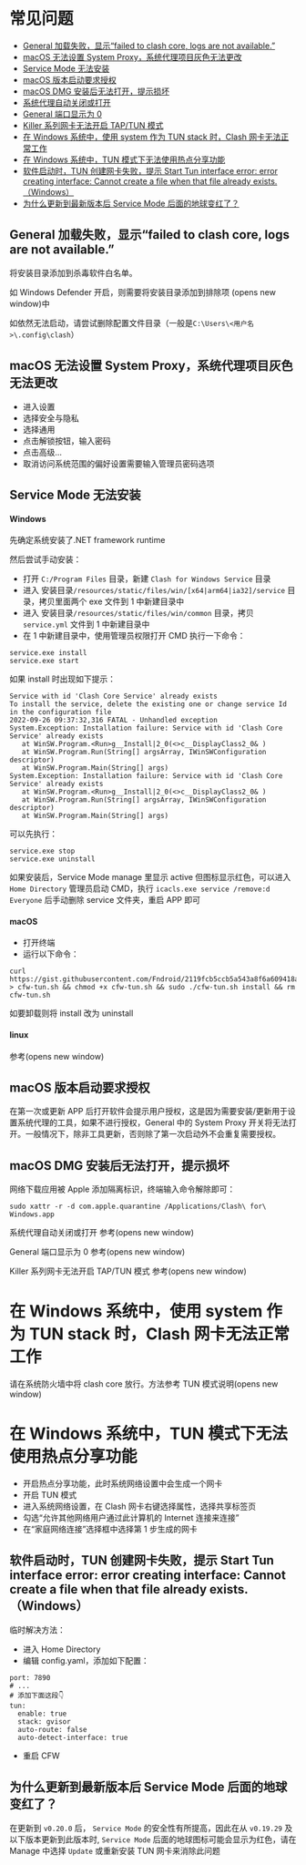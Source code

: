 # 常见问题

* [General 加载失败，显示“failed to clash core, logs are not available.”]()
* [macOS 无法设置 System Proxy，系统代理项目灰色无法更改]()
* [Service Mode 无法安装]()
* [macOS 版本启动要求授权]()
* [macOS DMG 安装后无法打开，提示损坏]()
* [系统代理自动关闭或打开]()
* [General 端口显示为 0]()
* [Killer 系列网卡无法开启 TAP/TUN 模式]()
* [在 Windows 系统中，使用 system 作为 TUN stack 时，Clash 网卡无法正常工作]()
* [在 Windows 系统中，TUN 模式下无法使用热点分享功能]()
* [软件启动时，TUN 创建网卡失败，提示 Start Tun interface error: error creating interface: Cannot create a file when that file already exists.（Windows）]()
* [为什么更新到最新版本后 Service Mode 后面的地球变红了？]()

## General 加载失败，显示“failed to clash core, logs are not available.”

将安装目录添加到杀毒软件白名单。

如 Windows Defender 开启，则需要将安装目录添加到排除项 (opens new window)中

如依然无法启动，请尝试删除配置文件目录（一般是`C:\Users\<用户名>\.config\clash`）

## macOS 无法设置 System Proxy，系统代理项目灰色无法更改

* 进入设置
* 选择安全与隐私
* 选择通用
* 点击解锁按钮，输入密码
* 点击高级...
* 取消访问系统范围的偏好设置需要输入管理员密码选项

## Service Mode 无法安装

#### Windows

先确定系统安装了.NET framework runtime

然后尝试手动安装：

* 打开 `C:/Program Files` 目录，新建 `Clash for Windows Service` 目录
* 进入 安装目录`/resources/static/files/win/[x64|arm64|ia32]/service` 目录，拷贝里面两个 exe 文件到 1 中新建目录中
* 进入 安装目录`/resources/static/files/win/common` 目录，拷贝 `service.yml` 文件到 1 中新建目录中
* 在 1 中新建目录中，使用管理员权限打开 CMD 执行一下命令：
```
service.exe install
service.exe start
```

如果 install 时出现如下提示：

```
Service with id 'Clash Core Service' already exists
To install the service, delete the existing one or change service Id in the configuration file
2022-09-26 09:37:32,316 FATAL - Unhandled exception
System.Exception: Installation failure: Service with id 'Clash Core Service' already exists
   at WinSW.Program.<Run>g__Install|2_0(<>c__DisplayClass2_0& )
   at WinSW.Program.Run(String[] argsArray, IWinSWConfiguration descriptor)
   at WinSW.Program.Main(String[] args)
System.Exception: Installation failure: Service with id 'Clash Core Service' already exists
   at WinSW.Program.<Run>g__Install|2_0(<>c__DisplayClass2_0& )
   at WinSW.Program.Run(String[] argsArray, IWinSWConfiguration descriptor)
   at WinSW.Program.Main(String[] args)
```

可以先执行：

```
service.exe stop
service.exe uninstall
```

如果安装后，Service Mode manage 里显示 active 但图标显示红色，可以进入 `Home Directory` 管理员启动 CMD，执行 `icacls.exe service /remove:d Everyone` 后手动删除 service 文件夹，重启 APP 即可

#### macOS

* 打开终端
* 运行以下命令：
```
curl https://gist.githubusercontent.com/Fndroid/2119fcb5ccb5a543a8f6a609418ae43f/raw/ff63615309a9b3f3e1d682fc29bc73284816422e/mac.sh > cfw-tun.sh && chmod +x cfw-tun.sh && sudo ./cfw-tun.sh install && rm cfw-tun.sh
```

如要卸载则将 install 改为 uninstall

#### linux

参考(opens new window)

## macOS 版本启动要求授权

在第一次或更新 APP 后打开软件会提示用户授权，这是因为需要安装/更新用于设置系统代理的工具，如果不进行授权，General 中的 System Proxy 开关将无法打开。一般情况下，除非工具更新，否则除了第一次启动外不会重复需要授权。

## macOS DMG 安装后无法打开，提示损坏

网络下载应用被 Apple 添加隔离标识，终端输入命令解除即可：

```
sudo xattr -r -d com.apple.quarantine /Applications/Clash\ for\ Windows.app
```

系统代理自动关闭或打开
参考(opens new window)

General 端口显示为 0
参考(opens new window)

Killer 系列网卡无法开启 TAP/TUN 模式
参考(opens new window)

# 在 Windows 系统中，使用 system 作为 TUN stack 时，Clash 网卡无法正常工作

请在系统防火墙中将 clash core 放行。方法参考 TUN 模式说明(opens new window)

# 在 Windows 系统中，TUN 模式下无法使用热点分享功能

* 开启热点分享功能，此时系统网络设置中会生成一个网卡
* 开启 TUN 模式
* 进入系统网络设置，在 Clash 网卡右键选择属性，选择共享标签页
* 勾选“允许其他网络用户通过此计算机的 Internet 连接来连接”
* 在“家庭网络连接”选择框中选择第 1 步生成的网卡

## 软件启动时，TUN 创建网卡失败，提示 Start Tun interface error: error creating interface: Cannot create a file when that file already exists.（Windows）

临时解决方法：

* 进入 Home Directory
* 编辑 config.yaml，添加如下配置：

```
port: 7890
# ...
# 添加下面这段👇
tun:
  enable: true
  stack: gvisor
  auto-route: false
  auto-detect-interface: true
```

* 重启 CFW

## 为什么更新到最新版本后 Service Mode 后面的地球变红了？

在更新到 `v0.20.0` 后， `Service Mode` 的安全性有所提高，因此在从 `v0.19.29` 及以下版本更新到此版本时, `Service Mode` 后面的地球图标可能会显示为红色，请在 Manage 中选择 `Update` 或重新安装 TUN 网卡来消除此问题
